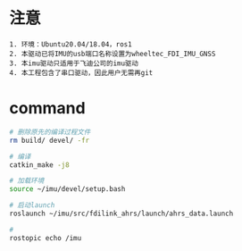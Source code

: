 # 注意
    1. 环境：Ubuntu20.04/18.04，ros1
    2. 本驱动已将IMU的usb端口名称设置为wheeltec_FDI_IMU_GNSS
    3. 本imu驱动只适用于飞迪公司的imu驱动
    4. 本工程包含了串口驱动，因此用户无需再git

# command
```bash
# 删除原先的编译过程文件
rm build/ devel/ -fr

# 编译
catkin_make -j8

# 加载环境
source ~/imu/devel/setup.bash

# 启动launch
roslaunch ~/imu/src/fdilink_ahrs/launch/ahrs_data.launch

# 
rostopic echo /imu
```

